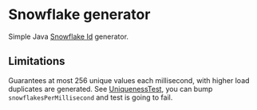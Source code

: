 # Snowflake generator
Simple Java [Snowflake Id](https://en.wikipedia.org/wiki/Snowflake_ID) generator.

## Limitations

Guarantees at most 256 unique values each millisecond, with higher load duplicates are generated. See [UniquenessTest](https://github.com/pszymczyk/snowflake/blob/main/lib/src/test/java/com/pszymczyk/snowflake/UniquenessTest.java), you can bump `snowflakesPerMillisecond` and test is going to fail.

